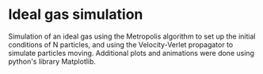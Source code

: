 # Ideal gas simulation
Simulation of an ideal gas using the Metropolis algorithm to set up the initial conditions of N particles, and using the Velocity-Verlet propagator to simulate particles moving.
Additional plots and animations were done using python's library Matplotlib.
